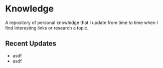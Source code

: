 # Knowledge

A repository of personal knowledge that I update from time to time when I find interesting links or research a topic.

## Recent Updates

- asdf
- asdf

